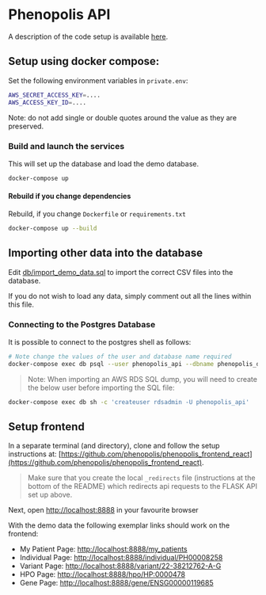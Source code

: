 # Phenopolis API

A description of the code setup is available [here](code_setup.md).

## Setup using docker compose:

Set the following environment variables in `private.env`:

```bash
AWS_SECRET_ACCESS_KEY=....
AWS_ACCESS_KEY_ID=....
```

Note: do not add single or double quotes around the value as they are preserved.

### Build and launch the services

This will set up the database and load the demo database.

```bash
docker-compose up
```

#### Rebuild if you change dependencies

Rebuild, if you change `Dockerfile` or `requirements.txt`

```bash
docker-compose up --build
```

## Importing other data into the database

Edit [db/import_demo_data.sql](db/import_demo_data.sql) to import the correct CSV files into the database.

If you do not wish to load any data, simply comment out all the lines within this file.

### Connecting to the Postgres Database

It is possible to connect to the postgres shell as follows:

```bash
# Note change the values of the user and database name required
docker-compose exec db psql --user phenopolis_api --dbname phenopolis_db
```

> Note: When importing an AWS RDS SQL dump, you will need to create the below user before importing the SQL file:

```bash
docker-compose exec db sh -c 'createuser rdsadmin -U phenopolis_api'
```

## Setup frontend

In a separate terminal (and directory), clone and follow the setup instructions at: [https://github.com/phenopolis/phenopolis_frontend_react](https://github.com/phenopolis/phenopolis_frontend_react).

> Make sure that you create the local `_redirects` file (instructions at the bottom of the README) which redirects api requests to the FLASK API set up above.

Next, open [http://localhost:8888](http://localhost:8888) in your favourite browser

With the demo data the following exemplar links should work on the frontend:

* My Patient Page: [http://localhost:8888/my_patients](http://localhost:8888/my_patients)
* Individual Page: [http://localhost:8888/individual/PH00008258](http://localhost:8888/individual/PH00008258)
* Variant Page: [http://localhost:8888/variant/22-38212762-A-G](http://localhost:8888/variant/22-38212762-A-G)
* HPO Page: [http://localhost:8888/hpo/HP:0000478](http://localhost:8888/hpo/HP:0000478)
* Gene Page: [http://localhost:8888/gene/ENSG00000119685](http://localhost:8888/gene/ENSG00000119685)
